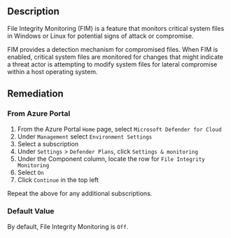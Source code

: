 ## Description

File Integrity Monitoring (FIM) is a feature that monitors critical system files in Windows or Linux for potential signs of attack or compromise.

FIM provides a detection mechanism for compromised files. When FIM is enabled, critical system files are monitored for changes that might indicate a threat actor is attempting to modify system files for lateral compromise within a host operating system.

## Remediation

### From Azure Portal

1. From the Azure Portal `Home` page, select `Microsoft Defender for Cloud`
2. Under `Management` select `Environment Settings`
3. Select a subscription
4. Under `Settings` > `Defender Plans`, click `Settings & monitoring`
5. Under the Component column, locate the row for `File Integrity Monitoring`
6. Select `On`
7. Click `Continue` in the top left

Repeat the above for any additional subscriptions.

### Default Value

By default, File Integrity Monitoring is `Off`.
